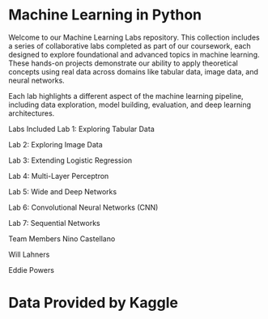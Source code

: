 # Machine Learning in Python 

Welcome to our Machine Learning Labs repository. This collection includes a series of collaborative labs completed as part of our coursework, each designed to explore foundational and advanced topics in machine learning. These hands-on projects demonstrate our ability to apply theoretical concepts using real data across domains like tabular data, image data, and neural networks.

Each lab highlights a different aspect of the machine learning pipeline, including data exploration, model building, evaluation, and deep learning architectures.

Labs Included
Lab 1: Exploring Tabular Data

Lab 2: Exploring Image Data

Lab 3: Extending Logistic Regression

Lab 4: Multi-Layer Perceptron

Lab 5: Wide and Deep Networks

Lab 6: Convolutional Neural Networks (CNN)

Lab 7: Sequential Networks

Team Members
Nino Castellano

Will Lahners

Eddie Powers



# Data Provided by Kaggle
